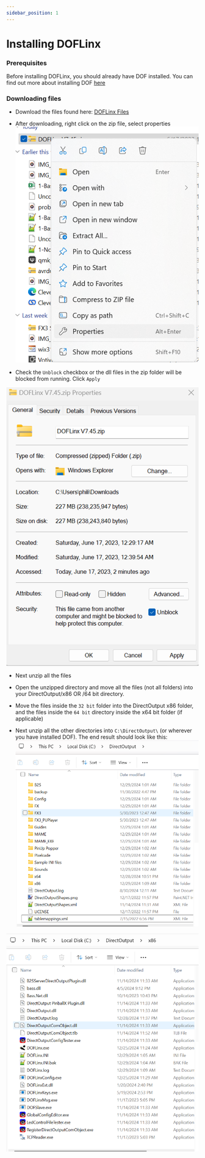 ```yaml
---
sidebar_position: 1
---
```


# Installing DOFLinx

### Prerequisites
Before installing DOFLinx, you should already have DOF installed. You can find out more about installing DOF [here](../DOF/)

### Downloading files
- Download the files found here: [DOFLinx Files](https://github.com/DOFLinx/DOFLinx/releases)

- After downloading, right click on the zip file, select properties
![image](./img/install.png)


- Check the ```Unblock``` checkbox or the dll files in the zip folder will be blocked from running. Click ```Apply```

![image](./img/install-1.png)

- Next unzip all the files

- Open the unzipped directory and move all the files (not all folders) into your DirectOutput/x86 OR /64 bit directory.

- Move the files inside the ```32 bit``` folder into the DirectOutput x86 folder, and the files inside the ```64 bit``` directory inside the x64 bit folder (if applicable)

- Next unzip all the other directories into ```C:\DirectOutput\``` (or wherever you have installed DOF). The end result should look like this:
![image](./img/install-2.png)

![image](./img/install-3.png)